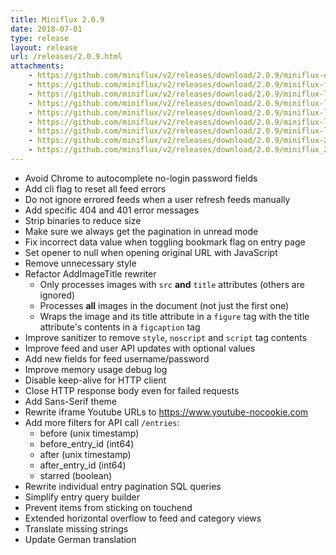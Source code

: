```yaml
---
title: Miniflux 2.0.9
date: 2018-07-01
type: release
layout: release
url: /releases/2.0.9.html
attachments:
    - https://github.com/miniflux/v2/releases/download/2.0.9/miniflux-darwin-amd64
    - https://github.com/miniflux/v2/releases/download/2.0.9/miniflux-freebsd-amd64
    - https://github.com/miniflux/v2/releases/download/2.0.9/miniflux-linux-amd64
    - https://github.com/miniflux/v2/releases/download/2.0.9/miniflux-linux-armv5
    - https://github.com/miniflux/v2/releases/download/2.0.9/miniflux-linux-armv6
    - https://github.com/miniflux/v2/releases/download/2.0.9/miniflux-linux-armv7
    - https://github.com/miniflux/v2/releases/download/2.0.9/miniflux-linux-armv8
    - https://github.com/miniflux/v2/releases/download/2.0.9/miniflux-2.0.9-1.0.x86_64.rpm
    - https://github.com/miniflux/v2/releases/download/2.0.9/miniflux_2.0.9_amd64.deb
---
```

* Avoid Chrome to autocomplete no-login password fields
* Add cli flag to reset all feed errors
* Do not ignore errored feeds when a user refresh feeds manually
* Add specific 404 and 401 error messages
* Strip binaries to reduce size
* Make sure we always get the pagination in unread mode
* Fix incorrect data value when toggling bookmark flag on entry page
* Set opener to null when opening original URL with JavaScript
* Remove unnecessary style
* Refactor AddImageTitle rewriter
    * Only processes images with `src` **and** `title` attributes (others are ignored)
    * Processes **all** images in the document (not just the first one)
    * Wraps the image and its title attribute in a `figure` tag with the title attribute's contents in a `figcaption` tag
* Improve sanitizer to remove `style`, `noscript` and `script` tag contents
* Improve feed and user API updates with optional values
* Add new fields for feed username/password
* Improve memory usage debug log
* Disable keep-alive for HTTP client
* Close HTTP response body even for failed requests
* Add Sans-Serif theme
* Rewrite iframe Youtube URLs to https://www.youtube-nocookie.com
* Add more filters for API call `/entries`:
    * before (unix timestamp)
    * before_entry_id (int64)
    * after (unix timestamp)
    * after_entry_id (int64)
    * starred (boolean)
* Rewrite individual entry pagination SQL queries
* Simplify entry query builder
* Prevent items from sticking on touchend
* Extended horizontal overflow to feed and category views
* Translate missing strings
* Update German translation
